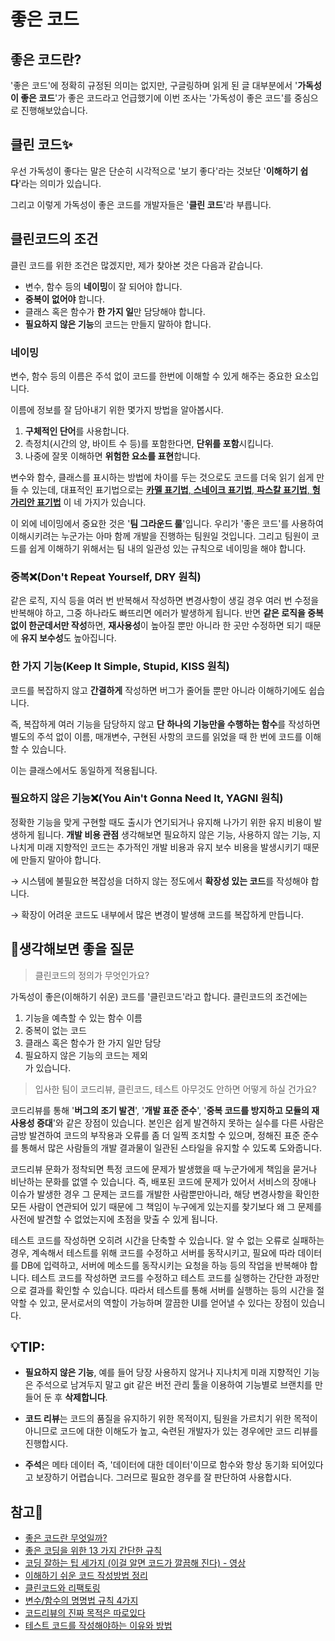 # 좋은 코드


## 좋은 코드란?

 '좋은 코드'에 정확히 규정된 의미는 없지만, 구글링하며 읽게 된  글 대부분에서 '**가독성이 좋은 코드**'가 좋은 코드라고 언급했기에 이번 조사는 '가독성이 좋은 코드'를 중심으로 진행해보았습니다.

## 클린 코드✨

 우선 가독성이 좋다는 말은 단순히 시각적으로 '보기 좋다'라는 것보단 '**이해하기 쉽다**'라는 의미가 있습니다.

 그리고 이렇게 가독성이 좋은 코드를 개발자들은 '**클린 코드**'라 부릅니다.

## 클린코드의 조건

 클린 코드를 위한 조건은 많겠지만, 제가 찾아본 것은 다음과 같습니다.

- 변수, 함수 등의 **네이밍**이 잘 되어야 합니다.
- **중복이 없어야** 합니다.
- 클래스 혹은 함수가 **한 가지 일**만 담당해야 합니다.
- **필요하지 않은 기능**의 코드는 만들지 말하야 합니다.

### 네이밍

 변수, 함수 등의 이름은 주석 없이 코드를 한번에 이해할 수 있게 해주는 중요한 요소입니다. 

 이름에 정보를 잘 담아내기 위한 몇가지 방법을 알아봅시다. 

1. **구체적인 단어**를 사용합니다.
2. 측정치(시간의 양, 바이트 수 등)를 포함한다면, **단위를 포함**시킵니다. 
3. 나중에 잘못 이해하면 **위험한 요소를 표현**합니다.

 변수와 함수, 클래스를 표시하는 방법에 차이를 두는 것으로도 코드를 더욱 읽기 쉽게 만들 수 있는데, 대표적인 표기법으로는 [**카멜 표기법**, **스네이크 표기법**, **파스칼 표기법**, **헝가리안 표기법**](https://salix97.tistory.com/7) 이 네 가지가 있습니다.

 이 외에 네이밍에서 중요한 것은 '**팀 그라운드 룰**'입니다. 우리가 '좋은 코드'를 사용하여 이해시키려는 누군가는 아마 함께 개발을 진행하는 팀원일 것입니다. 그리고 팀원이 코드를 쉽게 이해하기 위해서는 팀 내의 일관성 있는 규칙으로 네이밍을 해야 합니다.

### 중복❌(Don't Repeat Yourself, DRY 원칙)

 같은 로직, 지식 등을 여러 번 반복해서 작성하면 변경사항이 생길 경우 여러 번 수정을 반복해야 하고, 그중 하나라도 빠뜨리면 에러가 발생하게 됩니다. 반면 **같은 로직을 중복 없이 한군데서만 작성**하면, **재사용성**이 높아질 뿐만 아니라 한 곳만 수정하면 되기 때문에 **유지 보수성**도 높아집니다.

### 한 가지 기능(Keep It Simple, Stupid, KISS 원칙)

 코드를 복잡하지 않고 **간결하게** 작성하면 버그가 줄어들 뿐만 아니라 이해하기에도 쉽습니다.

 즉, 복잡하게 여러 기능을 담당하지 않고 **단 하나의 기능만을 수행하는 함수**를 작성하면 별도의 주석 없이 이름, 매개변수, 구현된 사항의 코드를 읽었을 때 한 번에 코드를 이해할 수 있습니다.

 이는 클래스에서도 동일하게 적용됩니다.

 ### 필요하지 않은 기능❌(You Ain't Gonna Need It, YAGNI 원칙)

 정확한 기능을 맞게 구현할 때도 출시가 연기되거나 유지해 나가기 위한 유지 비용이 발생하게 됩니다. **개발 비용 관점** 생각해보면 필요하지 않은 기능, 사용하지 않는 기능, 지나치게 미래 지향적인 코드는 추가적인 개발 비용과 유지 보수 비용을 발생시키기 때문에 만들지 말아야 합니다.

   → 시스템에 불필요한 복잡성을 더하지 않는 정도에서 **확장성 있는 코드**를 작성해야 합니다.

   → 확장이 어려운 코드도 내부에서 많은 변경이 발생해 코드를 복잡하게 만듭니다.

## 💭생각해보면 좋을 질문

> 클린코드의 정의가 무엇인가요?

가독성이 좋은(이해하기 쉬운) 코드를 '클린코드'라고 합니다. 클린코드의 조건에는 
   1. 기능을 예측할 수 있는 함수 이름
   2. 중복이 없는 코드
   3. 클래스 혹은 함수가 한 가지 일만 담당
   4. 필요하지 않은 기능의 코드는 제외<br>
   가 있습니다.

> 입사한 팀이 코드리뷰, 클린코드, 테스트 아무것도 안하면 어떻게 하실 건가요?

코드리뷰를 통해 '**버그의 조기 발견**', '**개발 표준 준수**', '**중복 코드를 방지하고 모듈의 재사용성 증대**'와 같은 장점이 있습니다. 본인은 쉽게 발견하지 못하는 실수를 다른 사람은 금방 발견하여 코드의 부작용과 오류를 좀 더 일찍 조치할 수 있으며, 정해진 표준 준수를 통해서 많은 사람들의 개발 결과물이 일관된 스타일을 유지할 수 있도록 도와줍니다. 

코드리뷰 문화가 정착되면 특정 코드에 문제가 발생했을 때 누군가에게 책임을 묻거나 비난하는 문화를 없앨 수 있습니다. 즉, 배포된 코드에 문제가 있어서 서비스의 장애나 이슈가 발생한 경우 그 문제는 코드를 개발한 사람뿐만아니라, 해당 변경사항을 확인한 모든 사람이 연관되어 있기 때문에 그 책임이 누구에게 있는지를 찾기보다 왜 그 문제를 사전에 발견할 수 없었는지에 초점을 맞출 수 있게 됩니다.

테스트 코드를 작성하면 오히려 시간을 단축할 수 있습니다. 알 수 없는 오류로 실패하는 경우, 계속해서 테스트를 위해 코드를 수정하고 서버를 동작시키고, 필요에 따라 데이터를 DB에 입력하고, 서버에 메소드를 동작시키는 요청을 하능 등의 작업을 반복해야 합니다. 테스트 코드를 작성하면 코드를 수정하고 테스트 코드를 실행하는 간단한 과정만으로 결과를 확인할 수 있습니다. 따라서 테스트를 통해 서버를 실행하는 등의 시간을 절약할 수 있고, 문서로서의 역할이 가능하며 깔끔한 UI를 얻어낼 수 있다는 장점이 있습니다.

## 💡TIP:

- **필요하지 않은 기능**, 예를 들어 당장 사용하지 않거나 지나치게 미래 지향적인 기능은 주석으로 남겨두지 말고 git 같은 버전 관리 툴을 이용하여 기능별로 브랜치를 만들어 둔 후 **삭제합니다**.

- **코드 리뷰**는 코드의 품질을 유지하기 위한 목적이지, 팀원을 가르치기 위한 목적이 아니므로 코드에 대한 이해도가 높고, 숙련된 개발자가 있는 경우에만 코드 리뷰를 진행합시다.
- **주석**은 메타 데이터 즉, '데이터에 대한 데이터'이므로 함수와 항상 동기화 되어있다고 보장하기 어렵습니다. 그러므로 필요한 경우를 잘 판단하여 사용합시다.

## 참고🔗

- [좋은 코드란 무엇일까?](https://jbee.io/etc/what-is-good-code/)
- [좋은 코딩을 위한 13 가지 간단한 규칙](https://mingrammer.com/translation-13-simple-rules-for-good-coding/)
- [코딩 잘하는 팁 세가지 (이걸 알면 코드가 깔끔해 진다) - 영상](https://youtu.be/jafa3cqoAVM)
- [이해하기 쉬운 코드 작성방법 정리](https://chodragon9.github.io/blog/easy-code/#%EC%9D%B4%EC%A0%9C-%EB%B3%B8%EB%A1%A0%EC%9C%BC%EB%A1%9C-%EB%93%A4%EC%96%B4%EA%B0%80%EA%B2%A0%EC%8A%B5%EB%8B%88%EB%8B%A4)
- [클린코드와 리팩토링](https://gyoogle.dev/blog/computer-science/software-engineering/Clean%20Code%20&%20Refactoring.html)
- [변수/함수의 명명법 규칙 4가지](https://salix97.tistory.com/7)
- [코드리뷰의 진짜 목적은 따로있다](https://blog.logi-spot.com/%EC%BD%94%EB%93%9C%EB%A6%AC%EB%B7%B0%EC%9D%98-%EC%A7%84%EC%A7%9C-%EB%AA%A9%EC%A0%81%EC%9D%80-%EB%94%B0%EB%A1%9C%EC%9E%88%EB%8B%A4/)
- [테스트 코드를 작성해야하는 이유와 방법](https://galid1.tistory.com/783)